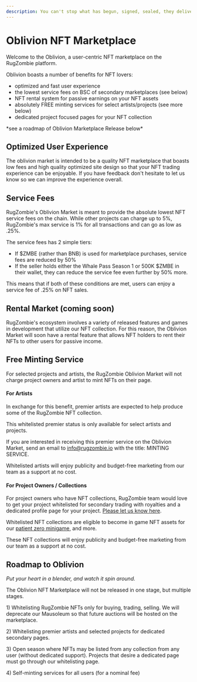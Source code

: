 ```yaml
---
description: You can't stop what has begun, signed, sealed, they deliver oblivion
---
```


# Oblivion NFT Marketplace

Welcome to the Oblivion, a user-centric NFT marketplace on the RugZombie platform.&#x20;

Oblivion boasts a number of benefits for NFT lovers:

* optimized and fast user experience
* &#x20;the lowest service fees on BSC of secondary marketplaces (see below)
* NFT rental system for passive earnings on your NFT assets
* absolutely FREE minting services for select artists/projects (see more below)&#x20;
* dedicated project focused pages for your NFT collection

\*see a roadmap of Oblivion Marketplace Release below\*

## Optimized User Experience

The oblivion market is intended to be a quality NFT marketplace that boasts low fees and high quality optimized site design so that your NFT trading experience can be enjoyable. If you have feedback don't hesitate to let us know so we can improve the experience overall.&#x20;

## Service Fees

RugZombie's Oblivion Market is meant to provide the absolute lowest NFT service fees on the chain. While other projects can charge up to 5%, RugZombie's max service is 1% for all transactions and can go as low as .25%.

The service fees has 2 simple tiers:&#x20;

* If $ZMBE (rather than BNB) is used for marketplace purchases, service fees are reduced by 50%
* If the seller holds either the Whale Pass Season 1 or 500K $ZMBE in their wallet, they can reduce the service fee even further by 50% more.

This means that if both of these conditions are met, users can enjoy a service fee of .25% on NFT sales.&#x20;



## Rental Market (coming soon)



RugZombie's ecosystem involves a variety of released features and games in development that utilize our NFT collection. For this reason, the Oblivion Market will soon have a rental feature that allows NFT holders to rent their NFTs to other users for passive income.&#x20;



## Free Minting Service

For selected projects and artists, the RugZombie Oblivion Market will not charge project owners and artist to mint NFTs on their page.&#x20;

#### For Artists

In exchange for this benefit, premier artists are expected to help produce some of the RugZombie NFT collection.&#x20;

This whitelisted premier status is only available for select artists and projects.&#x20;

If you are interested in receiving this premier service on the Oblivion Market, send an email to info@rugzombie.io with the title: MINTING SERVICE.

Whitelisted artists will enjoy publicity and budget-free marketing from our team as a support at no cost.&#x20;

#### For Project Owners / Collections

For project owners who have NFT collections, RugZombie team would love to get your project whitelisted for secondary trading with royalties and a dedicated profile page for your project. [Please let us know here](https://docs.google.com/forms/u/4/d/e/1FAIpQLSdkKJRBugKWdVOryendbJVfLoNX7VB8UKNjH0g6xavDafUKRA/viewform?usp=send\_form).

Whitelisted NFT collections are eligible to become in game NFT assets for our [patient zero minigame](../../nft-+-gamefi-services/patient-o-zero.md), and more.

These NFT collections will enjoy publicity and budget-free marketing  from our team as a support at no cost.&#x20;

## Roadmap to Oblivion

_Put your heart in a blender, and watch it spin around._



The Oblivion NFT Marketplace will not be released in one stage, but multiple stages.&#x20;

1\) Whitelisting RugZombie NFTs only for buying, trading, selling. We will deprecate our Mausoleum so that future auctions will be hosted on the marketplace.&#x20;

2\) Whitelisting premier artists and selected projects for dedicated secondary pages.&#x20;

3\) Open season where NFTs may be listed from any collection from any user (without dedicated support). Projects that desire a dedicated page must go through our whitelisting page.

4\) Self-minting services for all users (for a nominal fee)

